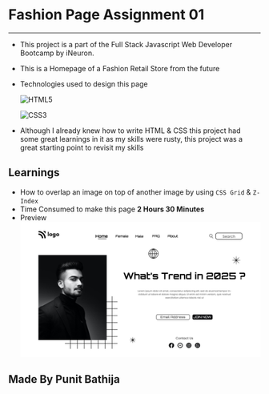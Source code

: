 # Fashion Page Assignment 01

---

- This project is a part of the Full Stack Javascript Web Developer Bootcamp by iNeuron.
- This is a Homepage of a Fashion Retail Store from the future
- Technologies used to design this page

  ![HTML5](https://img.shields.io/badge/html5-%23E34F26.svg?style=for-the-badge&logo=html5&logoColor=white)

  ![CSS3](https://img.shields.io/badge/css3-%231572B6.svg?style=for-the-badge&logo=css3&logoColor=white)

- Although I already knew how to write HTML & CSS this project had some great learnings in it as my skills were rusty, this project was a great starting point to revisit my skills

## Learnings

- How to overlap an image on top of another image by using `CSS Grid` & `Z-Index`
- Time Consumed to make this page **2 Hours 30 Minutes**
- Preview
  ![preview](./1.png)

## Made By Punit Bathija

